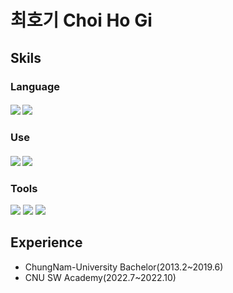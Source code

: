 # 최호기 Choi Ho Gi

## Skils
### Language
#### <img src="https://img.shields.io/badge/Python-3776AB?style=flat?logo=appveyor&logoColor=white"/> <img src="https://img.shields.io/badge/C++-00599C?style=flat&logo=appveyor&logoColor=white">

### Use
#### <img src="https://img.shields.io/badge/Docker-2496ED?style=flat&logo=appveyor&logoColor=white"/> <img src="https://img.shields.io/badge/Kubernetes-326CE5?style=flat&logo=appveyor&logoColor=white"/>

### Tools
<img src="https://img.shields.io/badge/Git-F05032?style=flat&logo=appveyor&logoColor=white"> <img src="https://img.shields.io/badge/GitHub-181717?style=flat&logo=appveyor&logoColor=white"> <img src="https://img.shields.io/badge/Slack-4A154B?style=flat&logo=appveyor&logoColor=white">

## Experience
* ChungNam-University Bachelor(2013.2~2019.6)
* CNU SW Academy(2022.7~2022.10)

